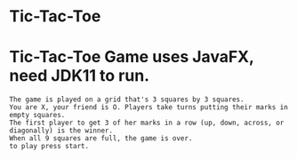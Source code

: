 # Tic-Tac-Toe
 # Tic-Tac-Toe Game uses JavaFX, need JDK11 to run.
    The game is played on a grid that's 3 squares by 3 squares.
    You are X, your friend is O. Players take turns putting their marks in empty squares.
    The first player to get 3 of her marks in a row (up, down, across, or diagonally) is the winner.
    When all 9 squares are full, the game is over.
    to play press start.
